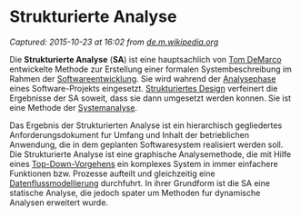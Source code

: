 # Strukturierte Analyse

_Captured: 2015-10-23 at 16:02 from [de.m.wikipedia.org](https://de.m.wikipedia.org/wiki/Strukturierte_Analyse)_

Die **Strukturierte Analyse** (**SA**) ist eine hauptsachlich von [Tom DeMarco](https://de.m.wikipedia.org/wiki/Tom_DeMarco) entwickelte Methode zur Erstellung einer formalen Systembeschreibung im Rahmen der [Softwareentwicklung](https://de.m.wikipedia.org/wiki/Softwareentwicklung). Sie wird wahrend der [Analysephase](https://de.m.wikipedia.org/w/index.php?title=Analysephase&action=edit&redlink=1) eines Software-Projekts eingesetzt. [Strukturiertes Design](https://de.m.wikipedia.org/wiki/Strukturiertes_Design) verfeinert die Ergebnisse der SA soweit, dass sie dann umgesetzt werden konnen. Sie ist eine Methode der [Systemanalyse](https://de.m.wikipedia.org/wiki/Systemanalyse).

Das Ergebnis der Strukturierten Analyse ist ein hierarchisch gegliedertes Anforderungsdokument fur Umfang und Inhalt der betrieblichen Anwendung, die in dem geplanten Softwaresystem realisiert werden soll. Die Strukturierte Analyse ist eine graphische Analysemethode, die mit Hilfe eines [Top-Down-Vorgehens](https://de.m.wikipedia.org/wiki/Top-down) ein komplexes System in immer einfachere Funktionen bzw. Prozesse aufteilt und gleichzeitig eine [Datenflussmodellierung](https://de.m.wikipedia.org/wiki/Datenfluss) durchfuhrt. In ihrer Grundform ist die SA eine statische Analyse, die jedoch spater um Methoden fur dynamische Analysen erweitert wurde.
